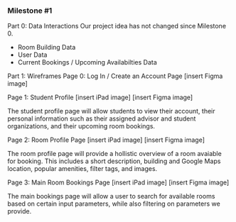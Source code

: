### Milestone #1 

Part 0: Data Interactions
Our project idea has not changed since Milestone 0. 
- Room Building Data 
- User Data
- Current Bookings / Upcoming Availabilties Data 

Part 1: Wireframes
Page 0: Log In / Create an Account Page 
[insert Figma image]

Page 1: Student Profile 
[insert iPad image]
[insert Figma image]

The student profile page will allow students to view their account, their personal information such as their assigned advisor and student organizations, and their upcoming room bookings. 

Page 2: Room Profile Page 
[insert iPad image]
[insert Figma image]

The room profile page will provide a hollistic overview of a room avaiable for booking. This includes a short description, building and Google Maps location, popular amenities, filter tags, and images. 

Page 3: Main Room Bookings Page 
[insert iPad image]
[insert Figma image]

The main bookings page will allow a user to search for available rooms based on certain input parameters, while also filtering on parameters we provide. 
